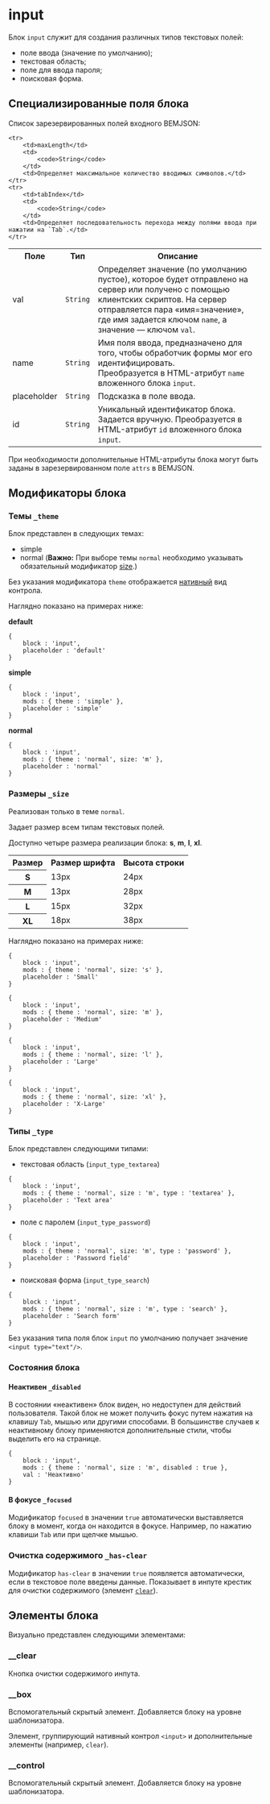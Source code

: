 # input

Блок `input` служит для создания различных типов текстовых полей:

* поле ввода (значение по умолчанию);
* текстовая область;
* поле для ввода пароля;
* поисковая форма.

## Специализированные поля блока

Список зарезервированных полей входного BEMJSON:

<table>
    <tr>
        <th>Поле</th>
        <th>Тип</th>
        <th>Описание</th>
    </tr>
    <tr>
        <td>val</td>
        <td>
            <code>String</code>
        </td>
        <td>Определяет значение (по умолчанию пустое), которое будет отправлено на сервер или получено с помощью клиентских скриптов. На сервер отправляется пара «имя=значение», где имя задается ключом <code>name</code>, а значение — ключом <code>val</code>.</td>
    </tr>
    <tr>
        <td>name</td>
        <td>
            <code>String</code>
        </td>
        <td>Имя поля ввода, предназначено для того, чтобы обработчик формы мог его идентифицировать.
            <br>Преобразуется в HTML-атрибут <code>name</code> вложенного блока <code>input</code>.</td>
    </tr>
    <tr>
        <td>placeholder</td>
        <td>
            <code>String</code>
        </td>
        <td>Подсказка в поле ввода.</td>
    </tr>
    <tr>
        <td>id</td>
        <td>
            <code>String</code>
        </td>
        <td>Уникальный идентификатор блока. Задается вручную. Преобразуется в HTML-атрибут <code>id</code> вложенного блока <code>input</code>.</td>
    </tr>

    <tr>
        <td>maxLength</td>
        <td>
            <code>String</code>
        </td>
        <td>Определяет максимальное количество вводимых символов.</td>
    </tr>
    <tr>
        <td>tabIndex</td>
        <td>
            <code>String</code>
        </td>
        <td>Определяет последовательность перехода между полями ввода при нажатии на `Tab`.</td>
    </tr>
</table>

При необходимости дополнительные HTML-атрибуты блока могут быть заданы в зарезервированном поле `attrs` в BEMJSON.

## Модификаторы блока

### Темы `_theme`

Блок представлен в следующих темах:

 * simple
 * normal (**Важно:** При выборе темы `normal` необходимо указывать обязательный модификатор [size](#size).)

Без указания модификатора `theme` отображается [нативный](#native) вид контрола.

Наглядно показано на примерах ниже:

<a name="native"></a>
**default**

```bemjson
{
    block : 'input',
    placeholder : 'default'
}
```

**simple**

```bemjson
{
    block : 'input',
    mods : { theme : 'simple' },
    placeholder : 'simple'
}
```

**normal**

```bemjson
{
    block : 'input',
    mods : { theme : 'normal', size: 'm' },
    placeholder : 'normal'
}
```

<a name="size"></a>

### Размеры `_size`

Реализован только в теме `normal`.

Задает размер всем типам текстовых полей.

Доступно четыре размера реализации блока: **s**, **m**, **l**, **xl**.

<table>
    <tr>
        <th>Размер</th>
        <th>Размер шрифта</th>
        <th>Высота строки</th>
    </tr>
    <tr>
        <th>S</th>
        <td>13px</td>
        <td>24px</td>
    </tr>
    <tr>
        <th>M</th>
        <td>13px</td>
        <td>28px</td>
    </tr>
    <tr>
        <th>L</th>
        <td>15px</td>
        <td>32px</td>
    </tr>
    <tr>
        <th>XL</th>
        <td>18px</td>
        <td>38px</td>
    </tr>
</table>

Наглядно показано на примерах ниже:

```bemjson
{
    block : 'input',
    mods : { theme : 'normal', size: 's' },
    placeholder : 'Small'
}
```

```bemjson
{
    block : 'input',
    mods : { theme : 'normal', size: 'm' },
    placeholder : 'Medium'
}
```

```bemjson
{
    block : 'input',
    mods : { theme : 'normal', size: 'l' },
    placeholder : 'Large'
}
```

```bemjson
{
    block : 'input',
    mods : { theme : 'normal', size: 'xl' },
    placeholder : 'X-Large'
}
```

### Типы `_type`

Блок представлен следующими типами:

* текстовая область (`input_type_textarea`)

```bemjson
{
    block : 'input',
    mods : { theme : 'normal', size : 'm', type : 'textarea' },
    placeholder : 'Text area'
}
```

* поле с паролем (`input_type_password`)

```bemjson
{
    block : 'input',
    mods : { theme : 'normal', size: 'm', type : 'password' },
    placeholder : 'Password field'
}
```

* поисковая форма (`input_type_search`)

```bemjson
{
    block : 'input',
    mods : { theme : 'normal', size : 'm', type : 'search' },
    placeholder : 'Search form'
}
```

Без указания типа поля блок `input` по умолчанию получает значение `<input type="text"/>`.

### Состояния блока

#### Неактивен `_disabled`

В состоянии «неактивен» блок виден, но недоступен для действий пользователя. Такой блок не может получить фокус путем нажатия на клавишу `Tab`, мышью или другими способами. В большинстве случаев к неактивному блоку применяются дополнительные стили, чтобы выделить его на странице.

```bemjson
{
    block : 'input',
    mods : { theme : 'normal', size : 'm', disabled : true },
    val : 'Неактивно'
}
```

#### В фокусе `_focused`

Модификатор `focused` в значении `true` автоматически выставляется блоку в момент, когда он находится в фокусе. Например, по нажатию клавиши `Tab` или при щелчке мышью.

### Очистка содержимого `_has-clear`

Модификатор `has-clear` в значении `true` появляется автоматически, если в текстовое поле введены данные. Показывает в инпуте крестик для очистки содержимого (элемент [`clear`](#clear_elem)).

## Элементы блока

Визуально представлен следующими элементами:

<a name="clear_elem"></a>
### __clear

Кнопка очистки содержимого инпута.

### __box

Вспомогательный скрытый элемент. Добавляется блоку на уровне шаблонизатора.

Элемент, группирующий нативный контрол `<input>` и дополнительные элементы (например, `clear`).

### __control

Вспомогательный скрытый элемент. Добавляется блоку на уровне шаблонизатора.
